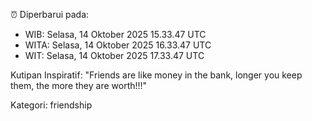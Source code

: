 ⏰ Diperbarui pada:
- WIB: Selasa, 14 Oktober 2025 15.33.47 UTC
- WITA: Selasa, 14 Oktober 2025 16.33.47 UTC
- WIT: Selasa, 14 Oktober 2025 17.33.47 UTC

Kutipan Inspiratif:
"Friends are like money in the bank, longer you keep them, the more they are worth!!!"


Kategori: friendship

